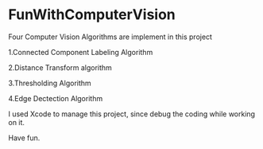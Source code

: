 # FunWithComputerVision
Four Computer Vision Algorithms are implement in this project

1.Connected Component Labeling Algorithm

2.Distance Transform algorithm

3.Thresholding Algorithm

4.Edge Dectection Algorithm

I used Xcode to manage this project, since debug the coding while working on it.

Have fun.
